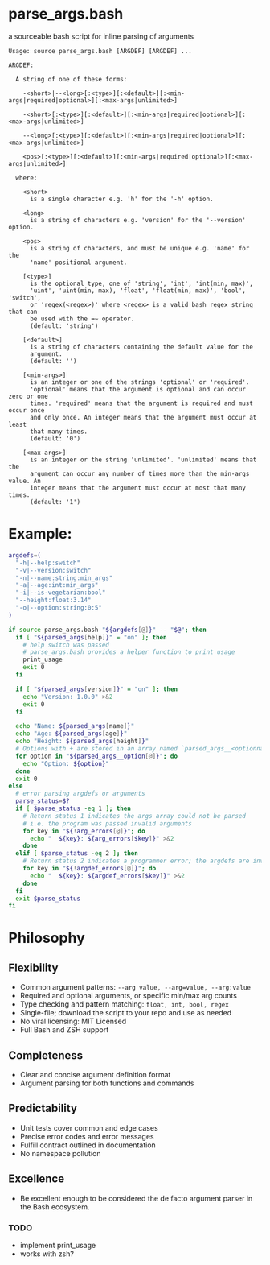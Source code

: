 # parse_args.bash

a sourceable bash script for inline parsing of arguments

```
Usage: source parse_args.bash [ARGDEF] [ARGDEF] ...

ARGDEF:

  A string of one of these forms:

    -<short>|--<long>[:<type>][:<default>][:<min-args|required|optional>][:<max-args|unlimited>]

    -<short>[:<type>][:<default>][:<min-args|required|optional>][:<max-args|unlimited>]

    --<long>[:<type>][:<default>][:<min-args|required|optional>][:<max-args|unlimited>]

    <pos>[:<type>][:<default>][:<min-args|required|optional>][:<max-args|unlimited>]

  where:

    <short>
      is a single character e.g. 'h' for the '-h' option.

    <long>
      is a string of characters e.g. 'version' for the '--version' option.

    <pos>
      is a string of characters, and must be unique e.g. 'name' for the
      'name' positional argument.

    [<type>]
      is the optional type, one of 'string', 'int', 'int(min, max)',
      'uint', 'uint(min, max), 'float', 'float(min, max)', 'bool', 'switch',
      or 'regex(<regex>)' where <regex> is a valid bash regex string that can
      be used with the =~ operator.
      (default: 'string')

    [<default>]
      is a string of characters containing the default value for the
      argument.
      (default: '')

    [<min-args>]
      is an integer or one of the strings 'optional' or 'required'.
      'optional' means that the argument is optional and can occur zero or one
      times. 'required' means that the argument is required and must occur once
      and only once. An integer means that the argument must occur at least
      that many times.
      (default: '0')

    [<max-args>]
      is an integer or the string 'unlimited'. 'unlimited' means that the
      argument can occur any number of times more than the min-args value. An
      integer means that the argument must occur at most that many times.
      (default: '1')
```

# Example:

```bash
argdefs=(
  "-h|--help:switch"
  "-v|--version:switch"
  "-n|--name:string:min_args"
  "-a|--age:int:min_args"
  "-i|--is-vegetarian:bool"
  "--height:float:3.14"
  "-o|--option:string:0:5"
)

if source parse_args.bash "${argdefs[@]}" -- "$@"; then
  if [ "${parsed_args[help]}" = "on" ]; then
    # help switch was passed
    # parse_args.bash provides a helper function to print usage
    print_usage
    exit 0
  fi

  if [ "${parsed_args[version]}" = "on" ]; then
    echo "Version: 1.0.0" >&2
    exit 0
  fi

  echo "Name: ${parsed_args[name]}"
  echo "Age: ${parsed_args[age]}"
  echo "Height: ${parsed_args[height]}"
  # Options with + are stored in an array named `parsed_args__<optionname>`
  for option in "${parsed_args__option[@]}"; do
    echo "Option: ${option}"
  done
  exit 0
else
  # error parsing argdefs or arguments
  parse_status=$?
  if [ $parse_status -eq 1 ]; then
    # Return status 1 indicates the args array could not be parsed
    # i.e. the program was passed invalid arguments
    for key in "${!arg_errors[@]}"; do
      echo "  ${key}: ${arg_errors[$key]}" >&2
    done
  elif [ $parse_status -eq 2 ]; then
    # Return status 2 indicates a programmer error; the argdefs are invalid
    for key in "${!argdef_errors[@]}"; do
      echo "  ${key}: ${argdef_errors[$key]}" >&2
    done
  fi
  exit $parse_status
fi
```

# Philosophy

## Flexibility

- Common argument patterns: `--arg value, --arg=value, --arg:value`
- Required and optional arguments, or specific min/max arg counts
- Type checking and pattern matching: `float, int, bool, regex`
- Single-file; download the script to your repo and use as needed
- No viral licensing: MIT Licensed
- Full Bash and ZSH support

## Completeness

- Clear and concise argument definition format
- Argument parsing for both functions and commands

## Predictability

- Unit tests cover common and edge cases
- Precise error codes and error messages
- Fulfill contract outlined in documentation
- No namespace pollution

## Excellence

- Be excellent enough to be considered the de facto argument parser in the Bash ecosystem.

### TODO

- implement print_usage
- works with zsh?
